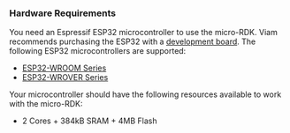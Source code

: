 ### Hardware Requirements

You need an Espressif ESP32 microcontroller to use the micro-RDK.
Viam recommends purchasing the ESP32 with a [development board](https://www.espressif.com/en/products/devkits).
The following ESP32 microcontrollers are supported:

- [ESP32-WROOM Series](https://www.espressif.com/en/products/modules/esp32)
- [ESP32-WROVER Series](https://www.espressif.com/en/products/modules/esp32)

Your microcontroller should have the following resources available to work with the micro-RDK:

- 2 Cores + 384kB SRAM + 4MB Flash
